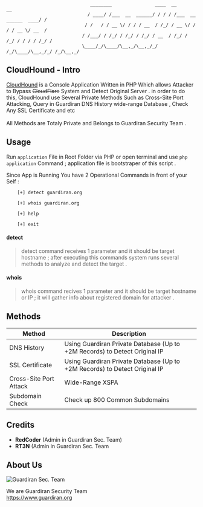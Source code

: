 
                                   ________                ____  __                      __
                                  / ____/ /___  __  ______/ / / / /___  __  ______  ____/ /
                                 / /   / / __ \/ / / / __  / /_/ / __ \/ / / / __ \/ __  / 
                                / /___/ / /_/ / /_/ / /_/ / __  / /_/ / /_/ / / / / /_/ /  
                                \____/_/\____/\__,_/\__,_/_/ /_/\____/\__,_/_/ /_/\__,_/   
                                                                                           
## CloudHound - Intro

[CloudHound][1] is a Console Application Written in PHP Which allows Attacker to Bypass ~~CloudFlare~~ System and Detect Original Server .
in order to do this, CloudHound use Several Private Methods Such as Cross-Site Port Attacking, Query in Guardiran DNS History wide-range Database , Check Any SSL Certificate and etc\
\
All Methods are Totaly Private and Belongs to Guardiran Security Team .

## Usage

Run `application` File in Root Folder via PHP or open terminal and use `php application` Command ; application file is bootstraper of this script .

Since App is Running You have 2 Operational Commands in front of your Self :


        [+] detect guardiran.org

        [+] whois guardiran.org

        [+] help

        [+] exit


#### detect
> detect command receives 1 parameter and it should be target hostname ;
> after executing this commands system runs several methods to analyze and detect the target .

#### whois
> whois command recives 1 parameter and it should be target hostname or IP ;
> it will gather info about registered domain for attacker .

## Methods

| Method | Description |
| ------ | ----------- |
| DNS History   | Using Guardiran Private Database (Up to +2M Records) to Detect Original IP |
| SSL Certificate | Using Guardiran Private Database (Up to +2M Records) to Detect Original IP |
| Cross-Site Port Attack    | Wide-Range XSPA |
| Subdomain Check    | Check up 800 Common Subdomains |

## Credits

* **RedCoder** (Admin in Guardiran Sec. Team)
* **RT3N** (Admin in Guardiran Sec. Team

## About Us

<div><img src="https://guardiran.org/uploads/logo.png" alt="Guardiran Sec. Team" /></div>

We are Guardiran Security Team
\
https://www.guardiran.org 

[1]: https://github.com/guardiran/cloudfail
